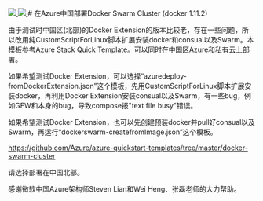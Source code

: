 <a href="https://portal.azure.cn/#create/Microsoft.Template/uri/https%3A%2F%2Fraw.githubusercontent.com%2Fahpeng%2FDockerSwarm%2Fmaster%2Fazuredeploy.json" target="_blank">
    <img src="http://azuredeploy.net/deploybutton.png"/>
</a>
<a href="http://armviz.io/#/?load=https%3A%2F%2Fraw.githubusercontent.com%2Fahpeng%2FDockerSwarm%2Fmaster%2Fazuredeploy.json" target="_blank">
    <img src="http://armviz.io/visualizebutton.png"/>
</a>
# 在Azure中国部署Docker Swarm Cluster (docker 1.11.2)

由于测试时中国区(北部)的Docker Extension的版本比较老，存在一些问题，所以改用纯CustomScriptForLinux脚本扩展安装docker和consual以及Swarm。本模板参考Azure Stack Quick Template。可以同时在中国区Azure和私有云上部署。

如果希望测试Docker Extension，可以选择“azuredeploy-fromDockerExtension.json”这个模板，先用CustomScriptForLinux脚本扩展安装docker，再利用Docker Extension安装consual以及Swarm，有一些bug，例如GFW和本身的bug，导致compose报"text file busy"错误。

如果希望测试Docker Extension，也可以先创建预装docker并pull好consual以及Swarm，再运行“dockerswarm-createfromImage.json”这个模板。

https://github.com/Azure/azure-quickstart-templates/tree/master/docker-swarm-cluster

请选择部署在中国北部。

感谢微软中国Azure架构师Steven Lian和Wei Heng、张磊老师的大力帮助。


